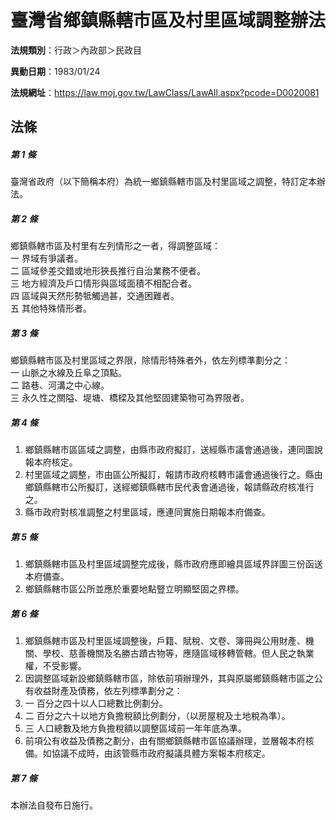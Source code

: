 # 臺灣省鄉鎮縣轄市區及村里區域調整辦法

**法規類別**：行政＞內政部＞民政目

**異動日期**：1983/01/24  

**法規網址**：https://law.moj.gov.tw/LawClass/LawAll.aspx?pcode=D0020081





## 法條
##### 第 1 條
臺灣省政府（以下簡稱本府）為統一鄉鎮縣轄市區及村里區域之調整，特訂定本辦法。

##### 第 2 條
鄉鎮縣轄市區及村里有左列情形之一者，得調整區域：  
一  界域有爭議者。  
二  區域參差交錯或地形狹長推行自治業務不便者。  
三  地方經濟及戶口情形與區域面積不相配合者。  
四  區域與天然形勢牴觸過甚，交通困難者。  
五  其他特殊情形者。  

##### 第 3 條
鄉鎮縣轄市區及村里區域之界限，除情形特殊者外，依左列標準劃分之：  
一  山脈之水線及丘阜之頂點。  
二  路巷、河溝之中心線。  
三  永久性之關隘、堤塘、橋樑及其他堅固建築物可為界限者。  

##### 第 4 條
1. 鄉鎮縣轄市區區域之調整，由縣市政府擬訂，送經縣市議會通過後，連同圖說報本府核定。
1. 村里區域之調整，市由區公所擬訂，報請市政府核轉市議會通過後行之。縣由鄉鎮縣轄市公所擬訂，送經鄉鎮縣轄市民代表會通過後，報請縣政府核准行之。
1. 縣市政府對核准調整之村里區域，應連同實施日期報本府備查。

##### 第 5 條
1. 鄉鎮縣轄市區及村里區域調整完成後，縣市政府應即繪具區域界詳圖三份函送本府備查。
1. 鄉鎮縣轄市區公所並應於重要地點豎立明顯堅固之界標。

##### 第 6 條
1. 鄉鎮縣轄市區及村里區域調整後，戶籍、賦稅、文卷、簿冊與公用財產、機關、學校、慈善機關及名勝古蹟古物等，應隨區域移轉管轄。但人民之執業權，不受影響。
1. 因調整區域新設鄉鎮縣轄市區，除依前項辦理外，其與原屬鄉鎮縣轄市區之公有收益財產及債務，依左列標準劃分之：
1. 一  百分之四十以人口總數比例劃分。
1. 二  百分之六十以地方負擔稅額比例劃分，（以房屋稅及土地稅為準）。
1. 三  人口總數及地方負擔稅額以調整區域前一年年底為準。
1. 前項公有收益及債務之劃分，由有關鄉鎮縣轄市區協議辦理，並層報本府核備。如協議不成時，由該管縣市政府擬議具體方案報本府核定。

##### 第 7 條
本辦法自發布日施行。


